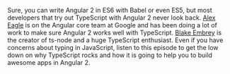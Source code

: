 Sure, you can write Angular 2 in ES6 with Babel or even ES5, but most developers that try out 
TypeScript with Angular 2 never look back. [Alex Eagle](https://twitter.com/Jakeherringbone) is on the Angular core team at Google 
and has been doing a lot of work to make sure Angular 2 works well with TypeScript. 
[Blake Embrey](https://twitter.com/blakeembrey) is the creator of ts-node and a huge TypeScript enthusiast.
Even if you have concerns about typing in JavaScript, listen to this episode to get the low down on 
why TypeScript rocks and how it is going to help you to build awesome apps in Angular 2.
﻿